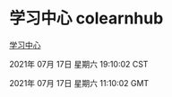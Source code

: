 # 学习中心 colearnhub
[学习中心](http://59.174.26.185:56308/colearnhub/)

2021年 07月 17日 星期六 19:10:02 CST

2021年 07月 17日 星期六 11:10:02 GMT
